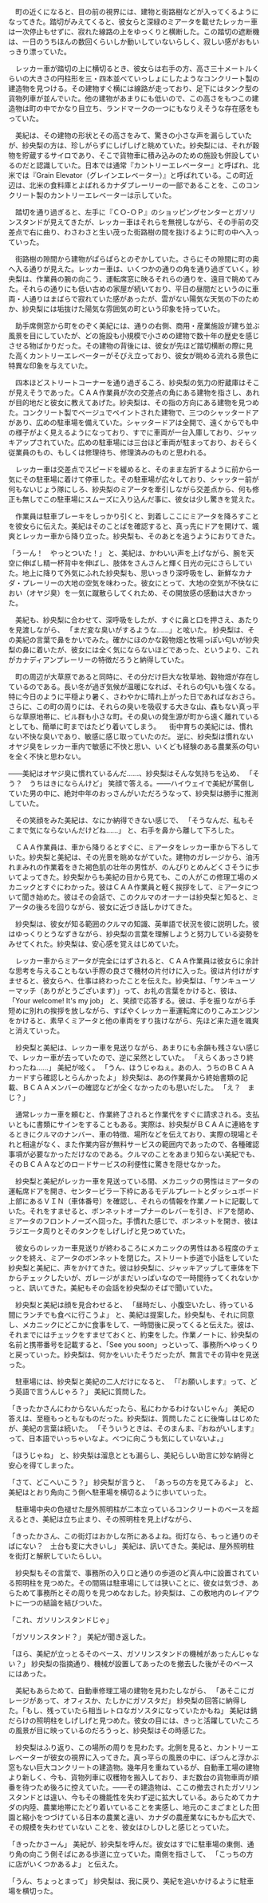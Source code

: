 　町の近くになると、目の前の視界には、建物と街路樹などが入ってくるようになってきた。踏切がみえてくると、彼女らと深緑のミアータを載せたレッカー車は一次停止もせずに、寂れた線路の上をゆっくりと横断した。この踏切の遮断機は、一日のうちほんの数回くらいしか動いしていないらしく、寂しい感がおもいっきり漂っていた。

　レッカー車が踏切の上に横切るとき、彼女らは右手の方、高さ三十メートルくらいの大きさの円柱形を三・四本並べていっしょにしたようなコンクリート製の建造物を見つける。その建物すぐ横には線路が走っており、足下にはタンク型の貨物列車が並んでいた。他の建物があまりにも低いので、この高さをもつこの建造物は町の中でかなり目立ち、ランドマークの一つにもなりえそうな存在感をもっていた。

　美紀は、その建物の形状とその高さをみて、驚きの小さな声を漏らしていたが、紗央梨の方は、珍しがらずにしげしげと眺めていた。紗央梨には、それが穀物を貯蔵するサイロであり、そこで貨物車に積み込みのための施設も併設しているのだと認識していた。日本では通常『カントリーエレベーター』と呼ばれ、北米では『Grain Elevator（グレインエレベーター）』と呼ばれている。この町近辺は、北米の食料庫とよばれるカナダプレーリーの一部であることを、このコンクリート製のカントリーエレベーターは示していた。

　踏切を通り過ぎると、左手に『ＣＯ-ＯＰ』のショッピングセンターとガソリンスタンドが見えてきたが、レッカー車はそれらを無視しながら、その手前の交差点で右に曲り、わさわさと生い茂った街路樹の間を抜けるように町の中へ入っていった。

　街路樹の隙間から建物がぱらぱらとのぞかしていた。さらにその隙間に町の奥へ入る通りが見えた。レッカー車は、いくつかの通りの角を通り過ぎていく。紗央梨は、作業員の腕の向こう、運転席窓に映るそれらの通りを、遠目で眺めてみた。それらの通りにも低い古めの家屋が続いており、平日の昼間だというのに車両・人通りはまばらで寂れていた感があったが、雲がない陽気な天気の下のためか、紗央梨には垢抜けた陽気な雰囲気の町という印象を持っていた。

　助手席側窓から町をのぞく美紀には、通りの右側、商用・産業施設が建ち並ぶ風景を目にしていたが、どの施設も小規模で小さめの建物で数十年の歴史を感じさせる物ばかりだった。その建物の背後には、彼女が先ほど踏切横断の際に見た高くカントリーエレベーターがそびえ立っており、彼女が眺める流れる景色に特異な印象を与えていた。

　四本ほどストリートコーナーを通り過ぎるころ、紗央梨の気力の貯蔵庫はそこが見えそうであった。ＣＡＡ作業員が次の交差点の角にある建物を指さし、あれが目的地だと彼女に教えてあげた。紗央梨は、その指の方向にある建物を見つめた。コンクリート製でベージュでペイントされた建物で、三つのシャッタードアがあり、広めの駐車場を備えていた。シャッタードアは全開で、遠くからでも中の様子がよく見えるようになっており、すでに車両が一台入庫しており、ジャッキアップされていた。広めの駐車場には三台ほど車両が駐まっており、おそらく従業員のもの、もしくは修理待ち、修理済みのものと思われる。

　レッカー車は交差点でスピードを緩めると、そのまま左折するように前から一気にその駐車場に着けて停車した。その駐車場が広々しており、シャッター前が何もないじょう隊にしろ、紗央梨のミアータを牽引しながら交差点から、何も修正も無しでこの駐車場にスムーズに入り込んだ事に、彼女は少し驚きを覚えた。

　作業員は駐車ブレーキをしっかり引くと、到着しここにミアータを降ろすことを彼女らに伝えた。美紀はそのことばを確認すると、真っ先にドアを開けて、颯爽とレッカー車から降り立った。紗央梨も、そのあとを追うようにおりてきた。

「うーん！　やっとついた！」
と、美紀は、かわいい声を上げながら、腕を天空に伸ばし精一杯背中を伸ばし、肢体をさんさんと輝く日光の元にさらしていた。地上に降りて外気にふれた紗央梨も、思いっきり深呼吸をし、新鮮なカナダ・プレーリーの大地の空気を味わった。彼女にとって、大地の空気が不快なにおい（オヤジ臭）を一気に蹴散らしてくれため、その開放感の感動は大きかった。

　美紀も、紗央梨に合わせて、深呼吸をしたが、すぐに鼻と口を押さえ、あたりを見渡しながら、
「まだ変な臭いがするような……」と呟いた。
紗央梨は、その美紀の言葉で鼻をかいでみた。確かにほのかな穀物畑と牧場っぽい匂いが紗央梨の鼻に着いたが、彼女には全く気にならないほどであった、というより、これがカナディアンプレーリーの特徴だろうと納得していた。

　町の周辺が大草原であると同時に、その分だけ巨大な牧草地、穀物畑が存在しているのである。長い冬が過ぎ気候が温暖になれば、それらの匂いも強くなる。特に今日のように平穏より暑く、さわやかに晴れ上がった日であればなおさら。さらに、この町の周りには、それらの臭いを吸収する大きな山、森もない真っ平らな草原地帯に、ビル群も小さな町。その臭いの発生源が町から遠く離れているとしても、簡単に町まではたどり着いてしまう。
　街中育ちの美紀には、慣れない不快な臭いであり、敏感に感じ取っていたのだ。
逆に、紗央梨は慣れないオヤジ臭をレッカー車内で敏感に不快と思い、いくども経験のある農業系の匂いを全く不快と思わない。

——美紀はオヤジ臭に慣れているんだ……、紗央梨はそんな気持ちを込め、
「そう？　うちはきにならんけど」
笑顔で答える。——ハイウェイで美紀が罵倒していた男の中に、絶対中年のおっさんがいただろうなって、紗央梨は勝手に推測していた。

　その笑顔をみた美紀は、なにか納得できない感じで、
「そうなんだ、私もそこまで気にならないんだけどね……」
と、右手を鼻から離して下ろした。

　ＣＡＡ作業員は、車から降りるとすぐに、ミアータをレッカー車から下ろしていた。紗央梨と美紀は、その光景を眺めながていた。建物のガレージから、油汚れまみれの作業着をきた褐色肌の壮年の男性が、のんびりとめんどくさそうに歩いてよってきた。紗央梨からも美紀の目から見ても、この人がこの修理工場のメカニックとすぐにわかった。彼はＣＡＡ作業員と軽く挨拶をして、ミアータについて聞き始めた。彼はその会話で、このクルマのオーナーは紗央梨と知ると、ミアータの後ろを回りながら、彼女に近づき話しかけてきた。

　紗央梨は、彼女が知る範囲のクルマの知識、英単語で状況を彼に説明した。彼はゆっくりとうなずきながら、紗央梨の言葉を理解しようと努力している姿勢をみせてくれた。紗央梨は、安心感を覚えはじめていた。

　レッカー車からミアータが完全にはずされると、ＣＡＡ作業員は彼女らに余計な思考を与えることもない手際の良さで機材の片付けに入った。彼は片付けがすませると、彼女らへ、仕事は終わったことを伝えた。紗央梨は、「サンキューソーマッチ（ありがとうございます）」って、お礼の言葉をかけると、彼は、
「Your welcome! It's my job」
と、笑顔で応答する。彼は、手を振りながら手短めに別れの挨拶を放しながら、すばやくレッカー車運転席にのりこみエンジンをかけると、素早くミアータと他の車両をすり抜けながら、先ほど来た道を颯爽と消えていった。

　紗央梨と美紀は、レッカー車を見送りながら、あまりにも余韻も残さない感じで、レッカー車が去っていたので、逆に呆然としていた。
「えらくあっさり終わったね……」
美紀が呟く。
「うん、ほうじゃねぇ。あの人、うちのＢＣＡＡカードすら確認しとらんかったよ」
紗央梨は、あの作業員から終始書類の記載、ＢＣＡＡメンバーの確認などが全くなかったのも思いだした。
「え？　まじ？」

　通常レッカー車を頼むと、作業終了されると作業代をすぐに請求される。支払いともに書類にサインをすることもある。実際は、紗央梨がＢＣＡＡに連絡をするときにクルマのナンバー、車の特徴、場所などを伝えており、実際の現場とそれと相違がなく、また作業内容が無料サービスの範囲内であったので、各種確認事項が必要なかっただけなのである。クルマのことをあまり知らない美紀でも、そのＢＣＡＡなどのロードサービスの利便性に驚きを隠せなかった。

　紗央梨と美紀がレッカー車を見送っている間、メカニックの男性はミアータの運転席ドアを開き、センターピラー下枠にあるモデルプレートとダッシュボード上部にあるＶＩＮ（車体番号）を確認し、それらの情報を作業ノートに記載していた。それをすませると、ボンネットオープナーのレバーを引き、ドアを閉め、ミアータのフロントノーズへ回った。手慣れた感じで、ボンネットを開き、彼はラジエータ周りとそのタンクをしげしげと見つめていた。

　彼女らのレッカー車見送りが終わるころにメカニックの男性はある程度のチェックを終え、ミアータのボンネットを閉じた。ストリート歩道で小話をしていた紗央梨と美紀に、声をかけてきた。彼は紗央梨に、ジャッキアップして車体を下からチェックしたいが、ガレージがまだいっぱいなので一時間待ってくれないかっと、訊いてきた。美紀もその会話を紗央梨のそばで聞いていた。

　紗央梨と美紀は顔を見合わせると、
「昼時だし、小腹空いたし、待っている間にランチでも食べに行こうよ」
と、美紀は提案した。紗央梨も、それに同意し、メカニックにどこかに食事をして、一時間後に戻ってくると伝えた。彼は、それまでにはチェックをすませておくと、約束をした。作業ノートに、紗央梨の名前と携帯番号を記載すると、「See you soon」っといって、事務所へゆっくりと戻っていった。紗央梨は、何かをいいたそうだったが、無言でその背中を見送った。

　駐車場には、紗央梨と美紀の二人だけになると、
「『お願いします』って、どう英語で言うんじゃろ？」
美紀に質問した。

「きったかさんにわからないんだったら、私にわかるわけないじゃん」
美紀の答えは、至極もっともなものだった。紗央梨は、質問したことに後悔しはじめたが、美紀の言葉は続いた。
「そういうときは、そのまんま、『おねがいします』って、日本語でいっちゃいなよ。べつに向こうも気にしていないよ。」

「ほうじゃね」
と、紗央梨は溜息ととも漏らし、美紀らしい助言に妙な納得と安心を得てしまった。

「さて、どこへいこう？」
紗央梨が言うと、
「あっちの方を見てみるよ」
と、美紀はとおり角向こう側へ駐車場を横切るように歩いていった。

　駐車場中央の色褪せた屋外照明柱が二本立っているコンクリートのベースを超えるとき、美紀は立ち止まり、その照明柱を見上げながら、

「きったかさん、この街灯はおかしな所にあるよね。街灯なら、もっと通りのそばにない？　土台も変に大きいし」
美紀は、訊いてきた。美紀は、屋外照明柱を街灯と解釈していたらしい。

　紗央梨もその言葉で、事務所の入り口と通りの歩道のど真ん中に設置されている照明柱を見つめた。その間隔は駐車場にしては狭いことに、彼女は気づき、あらためて事務所とその周りを見つめなおした。紗央梨は、この敷地内のレイアウトに一つの結論を結びついた。

「これ、ガソリンスタンドじゃ」

「ガソリンスタンド？」
美紀が聞き返した。

「ほら、美紀が立っとるそのベース、ガソリンスタンドの機械があったんじゃない？」
紗央梨の指摘通り、機械が設置してあったのを撤去した後がそのベースにはあった。

　美紀もあらためて、自動車修理工場の建物を見わたしながら、
「あそこにガレージがあって、オフィスか、たしかにガソスタだ」
紗央梨の回答に納得した。「もし、残っていたら相当レトロなガソスタになっていたかもね」
美紀は錆だらけの照明柱をしげしげと見つめた。彼女の目には、きっと活躍していたころの風景が目に映っているのだろうっと、紗央梨はその時感じた。

　紗央梨はふり返り、この場所の周りを見わたす。北側を見ると、カントリーエレベーターが彼女の視界に入ってきた。真っ平らの風景の中に、ぽつんと浮かぶ窓もない巨大コンクリートの建造物。幾年月を重ねているが、自動車工場の建物より新しく、今も、貨物列車に収穫物を搬入しており、まだ数台の貨物車両が順番を待つため後ろに控えていた。——その建造物は、ここの撤去されたガソリンスタンドとは違い、今もその機能性を失わず逆に拡大している。あらためてカナダの内陸、農業地帯にたどり着いていることを実感し、地元のこまごまとした田園と縮小をつづけている日本の農業と違い、カナダの農産業なにもかも広大で、その規模を失わせていない ことを、彼女はひしひしと感じとっていた。

「きったかさーん」
美紀が、紗央梨を呼んだ。彼女はすでに駐車場の東側、通り角の向こう側そばにある歩道に立っていた。南側を指さして、
「こっちの方に店がいくつかあるよ」
と伝えた。

「うん、ちょっとまって」
紗央梨は、我に戻り、美紀を追いかけるように駐車場を横切った。